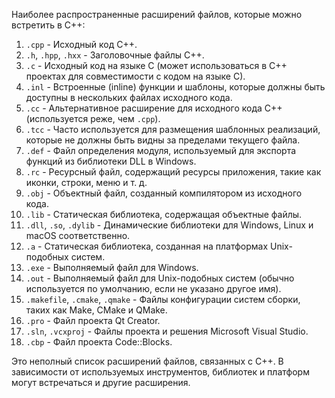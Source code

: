 Наиболее распространенные расширений файлов, которые можно встретить в C++:

1. `.cpp` - Исходный код C++.
2. `.h`, `.hpp`, `.hxx` - Заголовочные файлы C++.
3. `.c` - Исходный код на языке C (может использоваться в C++ проектах для совместимости с кодом на языке C).
4. `.inl` - Встроенные (inline) функции и шаблоны, которые должны быть доступны в нескольких файлах исходного кода.
5. `.cc` - Альтернативное расширение для исходного кода C++ (используется реже, чем `.cpp`).
6. `.tcc` - Часто используется для размещения шаблонных реализаций, которые не должны быть видны за пределами текущего файла.
7. `.def` - Файл определения модуля, используемый для экспорта функций из библиотеки DLL в Windows.
8. `.rc` - Ресурсный файл, содержащий ресурсы приложения, такие как иконки, строки, меню и т. д.
9. `.obj` - Объектный файл, созданный компилятором из исходного кода.
10. `.lib` - Статическая библиотека, содержащая объектные файлы.
11. `.dll`, `.so`, `.dylib` - Динамические библиотеки для Windows, Linux и macOS соответственно.
12. `.a` - Статическая библиотека, созданная на платформах Unix-подобных систем.
13. `.exe` - Выполняемый файл для Windows.
14. `.out` - Выполняемый файл для Unix-подобных систем (обычно используется по умолчанию, если не указано другое имя).
15. `.makefile`, `.cmake`, `.qmake` - Файлы конфигурации систем сборки, таких как Make, CMake и QMake.
16. `.pro` - Файл проекта Qt Creator.
17. `.sln`, `.vcxproj` - Файлы проекта и решения Microsoft Visual Studio.
18. `.cbp` - Файл проекта Code::Blocks.

Это неполный список расширений файлов, связанных с C++. В зависимости от используемых инструментов, библиотек и платформ могут встречаться и другие расширения.